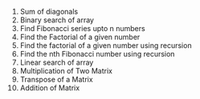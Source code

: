 1. Sum of diagonals
2. Binary search of array
3. Find Fibonacci series upto n numbers
4. Find the Factorial of a given number
5. Find the factorial of a given number using recursion
6. Find the nth Fibonacci number using recursion
7. Linear search of array
8. Multiplication of Two Matrix
9. Transpose of a Matrix
10. Addition of Matrix
